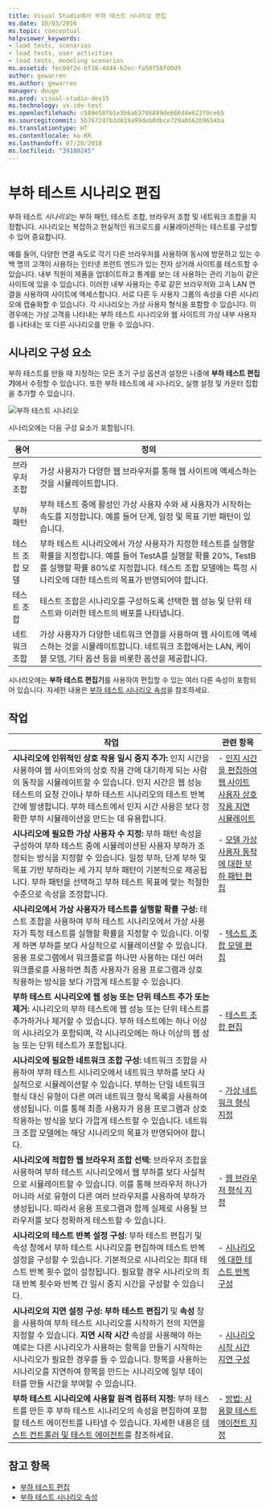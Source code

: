```yaml
---
title: Visual Studio에서 부하 테스트 시나리오 편집
ms.date: 10/03/2016
ms.topic: conceptual
helpviewer_keywords:
- load tests, scenarios
- load tests, user activities
- load tests, modeling scenarios
ms.assetid: fec04f2e-bf38-4d44-b2ec-fa50f58fd0d9
author: gewarren
ms.author: gewarren
manager: douge
ms.prod: visual-studio-dev15
ms.technology: vs-ide-test
ms.openlocfilehash: c589e58fb1e5b6a63706889de666d4e622f0ceb5
ms.sourcegitcommit: 5b767247b3d819a99deb0dbce729a0562b9654ba
ms.translationtype: HT
ms.contentlocale: ko-KR
ms.lasthandoff: 07/20/2018
ms.locfileid: "39180245"
---
```

# <a name="edit-load-test-scenarios"></a>부하 테스트 시나리오 편집

부하 테스트 *시나리오*는 부하 패턴, 테스트 조합, 브라우저 조합 및 네트워크 조합을 지정합니다. 시나리오는 복잡하고 현실적인 워크로드를 시뮬레이션하는 테스트를 구성할 수 있어 중요합니다.

예를 들어, 다양한 연결 속도로 각기 다른 브라우저를 사용하여 동시에 방문하고 있는 수백 명의 고객이 사용하는 인터넷 프런트 엔드가 있는 전자 상거래 사이트를 테스트할 수 있습니다. 내부 직원이 제품을 업데이트하고 통계를 보는 데 사용하는 관리 기능이 같은 사이트에 있을 수 있습니다. 이러한 내부 사용자는 주로 같은 브라우저와 고속 LAN 연결을 사용하여 사이트에 액세스합니다. 서로 다른 두 사용자 그룹의 속성을 다른 시나리오에 캡슐화할 수 있습니다. 각 시나리오는 가상 사용자 형식을 포함할 수 있습니다. 이 경우에는 가상 고객을 나타내는 부하 테스트 시나리오와 웹 사이트의 가상 내부 사용자를 나타내는 또 다른 시나리오를 만들 수 있습니다.

## <a name="scenario-components"></a>시나리오 구성 요소

부하 테스트를 만들 때 지정하는 모든 초기 구성 옵션과 설정은 나중에 **부하 테스트 편집기**에서 수정할 수 있습니다. 또한 부하 테스트에 새 시나리오, 실행 설정 및 카운터 집합을 추가할 수 있습니다.

![부하 테스트 시나리오](../test/media/loadtesteditinscenarios.png)

시나리오에는 다음 구성 요소가 포함됩니다.

|용어|정의|
|-|-|
|브라우저 조합|가상 사용자가 다양한 웹 브라우저를 통해 웹 사이트에 액세스하는 것을 시뮬레이트합니다.|
|부하 패턴|부하 테스트 중에 활성인 가상 사용자 수와 새 사용자가 시작하는 속도를 지정합니다. 예를 들어 단계, 일정 및 목표 기반 패턴이 있습니다.|
|테스트 조합 모델|부하 테스트 시나리오에서 가상 사용자가 지정한 테스트를 실행할 확률을 지정합니다. 예를 들어 TestA를 실행할 확률 20%, TestB를 실행할 확률 80%로 지정합니다. 테스트 조합 모델에는 특정 시나리오에 대한 테스트의 목표가 반영되어야 합니다.|
|테스트 조합|테스트 조합은 시나리오를 구성하도록 선택한 웹 성능 및 단위 테스트와 이러한 테스트의 배포를 나타냅니다.|
|네트워크 조합|가상 사용자가 다양한 네트워크 연결을 사용하여 웹 사이트에 액세스하는 것을 시뮬레이트합니다. 네트워크 조합에서는 LAN, 케이블 모뎀, 기타 옵션 등을 비롯한 옵션을 제공합니다.|

시나리오에는 **부하 테스트 편집기**를 사용하여 편집할 수 있는 여러 다른 속성이 포함되어 있습니다. 자세한 내용은 [부하 테스트 시나리오 속성](../test/load-test-scenario-properties.md)을 참조하세요.

## <a name="tasks"></a>작업

|작업|관련 항목|
|-----------|-----------------------|
|**시나리오에 인위적인 상호 작용 일시 중지 추가:** 인지 시간을 사용하여 웹 사이트와의 상호 작용 간에 대기하게 되는 사람의 동작을 시뮬레이트할 수 있습니다. 인지 시간은 웹 성능 테스트의 요청 간이나 부하 테스트 시나리오의 테스트 반복 간에 발생합니다. 부하 테스트에서 인지 시간 사용은 보다 정확한 부하 시뮬레이션을 만드는 데 유용합니다.|-   [인지 시간을 편집하여 웹 사이트 사용자 상호 작용 지연 시뮬레이트](../test/edit-think-times-in-load-test-scenarios.md)|
|**시나리오에 필요한 가상 사용자 수 지정:** 부하 패턴 속성을 구성하여 부하 테스트 중에 시뮬레이션된 사용자 부하가 조정되는 방식을 지정할 수 있습니다. 일정 부하, 단계 부하 및 목표 기반 부하라는 세 가지 부하 패턴이 기본적으로 제공됩니다. 부하 패턴을 선택하고 부하 테스트 목표에 맞는 적절한 수준으로 속성을 조정합니다.|-   [모델 가상 사용자 동작에 대한 부하 패턴 편집](../test/edit-load-patterns-to-model-virtual-user-activities.md)|
|**시나리오에서 가상 사용자가 테스트를 실행할 확률 구성:** 테스트 조합을 사용하여 부하 테스트 시나리오에서 가상 사용자가 특정 테스트를 실행할 확률을 지정할 수 있습니다. 이렇게 하면 부하를 보다 사실적으로 시뮬레이션할 수 있습니다. 응용 프로그램에서 워크플로를 하나만 사용하는 대신 여러 워크플로를 사용하면 최종 사용자가 응용 프로그램과 상호 작용하는 방식을 보다 가깝게 테스트할 수 있습니다.|-   [텍스트 조합 모델 편집](../test/edit-test-mix-models-to-specify-the-probability-of-a-virtual-user-running-a-test.md)|
|**부하 테스트 시나리오에 웹 성능 또는 단위 테스트 추가 또는 제거:** 시나리오의 부하 테스트에 웹 성능 또는 단위 테스트를 추가하거나 제거할 수 있습니다. 부하 테스트에는 하나 이상의 시나리오가 포함되며, 각 시나리오에는 하나 이상의 웹 성능 또는 단위 테스트가 포함됩니다.|-   [테스트 조합 편집](../test/edit-the-test-mix-to-specify-which-web-browsers-types-in-a-load-test-scenario.md)|
|**시나리오에 필요한 네트워크 조합 구성:** 네트워크 조합을 사용하여 부하 테스트 시나리오에서 네트워크 부하를 보다 사실적으로 시뮬레이션할 수 있습니다. 부하는 단일 네트워크 형식 대신 유형이 다른 여러 네트워크 형식 목록을 사용하여 생성됩니다. 이를 통해 최종 사용자가 응용 프로그램과 상호 작용하는 방식을 보다 가깝게 테스트할 수 있습니다. 네트워크 조합 모델에는 해당 시나리오의 목표가 반영되어야 합니다.|-   [가상 네트워크 형식 지정](../test/specify-virtual-network-types-in-a-load-test-scenario.md)|
|**시나리오에 적합한 웹 브라우저 조합 선택:** 브라우저 조합을 사용하여 부하 테스트 시나리오에서 웹 부하를 보다 사실적으로 시뮬레이트할 수 있습니다. 이를 통해 브라우저 하나가 아니라 서로 유형이 다른 여러 브라우저를 사용하여 부하가 생성됩니다. 따라서 응용 프로그램과 함께 실제로 사용될 브라우저를 보다 정확하게 테스트할 수 있습니다.|-   [웹 브라우저 형식 지정](../test/edit-the-test-mix-to-specify-which-web-browsers-types-in-a-load-test-scenario.md)|
|**시나리오의 테스트 반복 설정 구성:** 부하 테스트 편집기 및 속성 창에서 부하 테스트 시나리오를 편집하여 테스트 반복 설정을 구성할 수 있습니다. 기본적으로 시나리오는 최대 테스트 반복 횟수 없이 설정됩니다. 필요할 경우 시나리오의 최대 반복 횟수와 반복 간 일시 중지 시간을 구성할 수 있습니다.|-   [시나리오에 대한 테스트 반복 구성](../test/configure-test-iterations-in-a-load-test-scenario.md)|
|**시나리오의 지연 설정 구성:** **부하 테스트 편집기** 및 **속성** 창을 사용하여 부하 테스트 시나리오를 시작하기 전의 지연을 지정할 수 있습니다. **지연 시작 시간** 속성을 사용해야 하는 예로는 다른 시나리오가 사용하는 항목을 만들기 시작하는 시나리오가 필요한 경우를 들 수 있습니다. 항목을 사용하는 시나리오를 지연하여 항목을 만드는 시나리오에 일부 데이터를 만들 시간을 부여할 수 있습니다.|-   [시나리오 시작 시간 지연 구성](../test/configure-scenario-start-delays.md)|
|**부하 테스트 시나리오에 사용할 원격 컴퓨터 지정:** 부하 테스트를 만든 후 부하 테스트 시나리오의 속성을 편집하여 포함할 테스트 에이전트를 나타낼 수 있습니다. 자세한 내용은 [테스트 컨트롤러 및 테스트 에이전트](configure-test-agents-and-controllers-for-load-tests.md)를 참조하세요.|-   [방법: 사용할 테스트 에이전트 지정](../test/how-to-specify-test-agents-to-use-in-load-test-scenarios.md)|

## <a name="see-also"></a>참고 항목

- [부하 테스트 편집](../test/edit-load-tests.md)
- [부하 테스트 시나리오 속성](../test/load-test-scenario-properties.md)